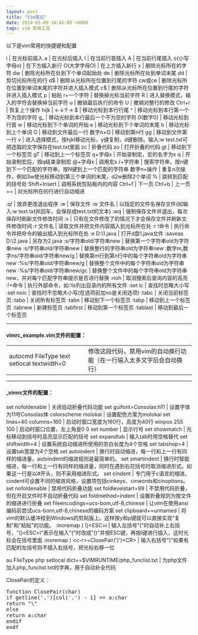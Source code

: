 ```yaml
---
layout: post
title: "Vim笔记"
date: 2014-05-09 10:41:05 +0800
tags: vim 常用工具
---
```


以下是vim常用的快捷键和配置  

i | 在光标前插入
a | 在光标后插入
I | 在当前行首插入
A | 在当前行尾插入
o(小写字母o)    | 在下方插入新行
O(大学字母O)    | 在上方插入新行
x | 删除光标所在的字符
dw | 删除光标所在处到下个单词起始处
de | 删除光标所在处到单词末尾
dd | 剪切光标所在的行
d$ | 删除从光标所在位置到行尾的字符
cw或ce | 删除光标所在位置到单词末尾的字符并进入插入模式
c$ | 删除从光标所在位置到行尾的字符并进入插入模式
 p | 粘贴
 r+一个字符 | 替换掉光标当前字符
 R | 进入替换模式，输入的字符会替换掉当前字符
 u | 撤销最后执行的命令
 U | 撤销对整行的修改
 Ctrl+r | 恢复上个操作
 hijk | ←↓↑→
 $ | 移动光标到本行行尾
 ^ | 移动光标到本行第一个不为空的字符
 g_ | 移动光标到本行最后一个不为空的字符
 0(数字0) | 移动光标到行首
 w | 移动光标到下个单词的开始
 e | 移动光标到下个单词的末尾
 b | 移动光标到上个单词
 G | 移动到文件最后一行
 数字n+G | 移动到第n行
 gg | 移动到文件第一行
 v | 进入选择模式，按hjkl移动光标，y键复制，d键删除。输入:w test.txt可把选取的文字保存在test.txt里面
 zc | 折叠代码
 zo | 打开折叠的代码
 gt | 移动到下一个标签页
 gT | 移动到上一个标签页
 q+字母x | 开始录制宏，宏的名字为x
 q | 开始录制宏后，按q结束录制宏
 @+字母x | 调用宏x
 /+字符串 | 搜索字符串，按n键到下一个匹配的字符串，按N键到上一个匹配的字符串
 数字n+操作 | 重复n次操作，例如3w使光标移动到第三个单词的末尾，d2w删除2个单词
 % | 跳转到匹配的括号处
 Shift+Insert | 调用系统剪贴板内的内容
 Ctrl+f | 下一页
 Ctrl+b | 上一页
 == | 对光标所在的行进行自动缩进  


:q! | 放弃更改退出程序
:w | 保存文件
:w 文件名 | 以指定的文件名保存文件(如输入:w text.txt并回车，会保存成text.txt的文本)
:wq | 强制保存文件并退出，每次保存时刷新文件修改时间
:x | 只有在文件修改了的情况下才会保存文件并刷新文件修改时间
:r 文件名 | 读取文件并把文件内容插入到光标所在处
:r !命令 | 执行命令并把命令的输出插入到光标所在处
:e D:\1.java | 打开d盘1.java文件
:saveas D:\2.java | 另存为2.java
:s/字符串old/字符串new | 替换第一个字符串old为字符串new
:s/字符串old/字符串new | 替换整行的字符串old为字符串new
:数字m,数字ns/字符串old/字符串new/g | 替换第m行到第n行中的每个字符串old为字符串new
:%s/字符串old/字符串new/g | 替换整个文件中的每个字符串old为字符串new
:%s/字符串old/字符串new/gc | 替换整个文件中的每个字符串old为字符串new，并对每个匹配字符串提示是否进行替换
:noh | 取消搜索后查询内容的高亮
:!+命令 | 执行外部命令，如:!ls列出目录内的所有文件
:set ic | 查找时忽略大小写
:set noic | 查找时不忽略大小写(在选项前加no是关闭选项)
:tabc | 关闭当前标签页
:tabo | 关闭所有标签页
:tabn | 移动到下一个标签页
:tabp | 移动到上一个标签页
:tabnew | 新建标签页
:tabfirst | 移动到第一个标签页
:tablast | 移动到最后一个标签页


***
<h4>vimrc_example.vim文件的配置：</h4>
<table>
   <tr>
      <td>autocmd FileType text setlocal textwidth=0</td>
      <td>修改这段代码，禁用vim的自动换行功能（在一行输入太多文字后会自动换行）</td>
   </tr>
</table>

***
<h4>_vimrc文件的配置：</h4>

set nofoldenable | 关闭自动折叠代码功能
set guifont=Consolas:h11 | 设置字体为11号Consolas体
colorscheme molokai | 设置配色方案为molokai
set lines=40 columns=160 | 启动时窗口宽度为160行，高度为40行
winpos 255 100 | 启动时窗口位置，左上角是0 0
set number | 显示行号
set showmatch | 光标移动到括号时高亮显示匹配的括号
set expandtab | 输入tab时用空格替代
set shiftwidth=4 | 设置系统自动缩进所使用的空白长度为4个空格
set tabshop=4 | 设置tab宽度为4个空格
set autoindent | 换行时自动缩进，每一行和上一行有同样的缩进量。autoindent的缩进规则是最简单的。
set smartindent | 换行时智能缩进，每一行和上一行有同样的缩进量，同时在遇到右花括号时取消缩进形式。如果这一行是以#开头，则不采用缩进形式。
set cindent | 专门用于c语言的缩进。cindent可设置不同的缩进风格，设置项包括cinkeys、cinwords和cinoptions。 
set nofoldenable | 禁用代码折叠功能
set foldlevelstart=99 | 不禁用代码折叠，但在开启文件时不自动折叠代码
set foldmethod=indent | 设置折叠规则为按文件的缩进进行折叠 
set fileencodings=ucs-bom,utf-8,chinese  | 让vim在使用ansi编码前尝试ucs-born,utf-8,chinese的编码方案
set clipboard+=unnamed | 将vim的默认缓冲挂到Windows的剪贴版上。这样按y和p键就可以直接实现“复制”和“粘贴”的功能。
:inoremap ( ()&#60;ESC&#62;i | 输入左括号"("时自动补上右括号，"()&#60;ESC&#62;i"表示在输入"("时改成"()"并按ESC键，再按i键进行插入，这时光标会在括号里面
:inoremap ) &#60;c-r&#62;=ClosePair(')')&lt;CR&gt; | 输入右括号")"如果有匹配的左括号则不插入右括号，把光标右移一位

au FileType php setlocal dict+=$VIMRUNTIME/php_funclist.txt | 为php文件加入php_funclist.txt的字典，用于自动补全代码

ClosePair的定义：  
<pre>
function ClosePair(char)
if getline('.')[col('.') - 1] == a:char
return "\<Right>"
else
return a:char
endif
endf
</pre>